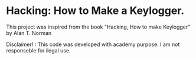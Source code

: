 # Hacking: How to Make a Keylogger.

This project was inspired from the book "Hacking, How to make Keylogger" by Alan T. Norman

Disclaimer! : This code was developed with academy purpose. I am not responseble for ilegal use. 
